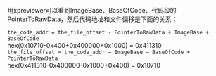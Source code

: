 用xpreviewer可以看到ImageBase、BaseOfCode、代码段的PointerToRawData，然后代码地址和文件偏移是下面的关系：  

`the_code_addr = the_file_offset - PointerToRawData + ImageBase + BaseOfCode`  
hex(0x10710-0x400+0x400000+0x1000) = 0x411310  
`the_file_offset = the_code_addr – ImageBase – BaseOfCode + PointerToRawData`  
hex(0x411310-0x400000-0x1000+0x400) = 0x10710  
